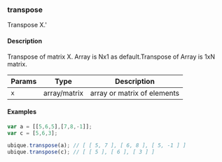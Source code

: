 ### transpose
Transpose X.'


#### Description

Transpose of matrix X. Array is Nx1 as default.Transpose of Array is 1xN matrix.


|Params|Type|Description
|---------|----|-----------
|`x` | array/matrix | array or matrix of elements


#### Examples

```js
var a = [[5,6,5],[7,8,-1]];
var c = [5,6,3];

ubique.transpose(a); // [ [ 5, 7 ], [ 6, 8 ], [ 5, -1 ] ]
ubique.transpose(c); // [ [ 5 ], [ 6 ], [ 3 ] ]
```

